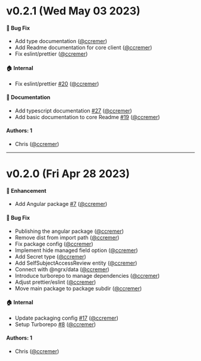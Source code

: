 # v0.2.1 (Wed May 03 2023)

#### 🐛 Bug Fix

- Add type documentation ([@ccremer](https://github.com/ccremer))
- Add Readme documentation for core client ([@ccremer](https://github.com/ccremer))
- Fix eslint/prettier ([@ccremer](https://github.com/ccremer))

#### 🏠 Internal

- Fix eslint/prettier [#20](https://github.com/ccremer/kubernetes-client-browser/pull/20) ([@ccremer](https://github.com/ccremer))

#### 📝 Documentation

- Add typescript documentation [#27](https://github.com/ccremer/kubernetes-client-browser/pull/27) ([@ccremer](https://github.com/ccremer))
- Add basic documentation to core Readme [#19](https://github.com/ccremer/kubernetes-client-browser/pull/19) ([@ccremer](https://github.com/ccremer))

#### Authors: 1

- Chris ([@ccremer](https://github.com/ccremer))

---

# v0.2.0 (Fri Apr 28 2023)

#### 🚀 Enhancement

- Add Angular package [#7](https://github.com/ccremer/kubernetes-client-browser/pull/7) ([@ccremer](https://github.com/ccremer))

#### 🐛 Bug Fix

- Publishing the angular package ([@ccremer](https://github.com/ccremer))
- Remove dist from import path ([@ccremer](https://github.com/ccremer))
- Fix package config ([@ccremer](https://github.com/ccremer))
- Implement hide managed field option ([@ccremer](https://github.com/ccremer))
- Add Secret type ([@ccremer](https://github.com/ccremer))
- Add SelfSubjectAccessReview entity ([@ccremer](https://github.com/ccremer))
- Connect with @ngrx/data ([@ccremer](https://github.com/ccremer))
- Introduce turborepo to manage dependencies ([@ccremer](https://github.com/ccremer))
- Adjust prettier/eslint ([@ccremer](https://github.com/ccremer))
- Move main package to package subdir ([@ccremer](https://github.com/ccremer))

#### 🏠 Internal

- Update packaging config [#17](https://github.com/ccremer/kubernetes-client-browser/pull/17) ([@ccremer](https://github.com/ccremer))
- Setup Turborepo [#8](https://github.com/ccremer/kubernetes-client-browser/pull/8) ([@ccremer](https://github.com/ccremer))

#### Authors: 1

- Chris ([@ccremer](https://github.com/ccremer))
